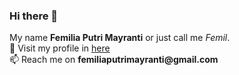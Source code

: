 ### Hi there 👋  
My name **Femilia Putri Mayranti** or just call me _Femil_.  
🌱 Visit my profile in [here](https://femiliapm.github.io/)  
📫 Reach me on __femiliaputrimayranti@gmail.com__  

<!--
**femiliapm/femiliapm** is a ✨ _special_ ✨ repository because its `README.md` (this file) appears on your GitHub profile.

Here are some ideas to get you started:

- 🔭 I’m currently working on ...
- 🌱 I’m currently learning ...
- 👯 I’m looking to collaborate on ...
- 🤔 I’m looking for help with ...
- 💬 Ask me about ...
- 📫 How to reach me: ...
- 😄 Pronouns: ...
- ⚡ Fun fact: ...
-->
